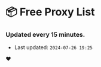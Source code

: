 # :package: Free Proxy List
### Updated every 15 minutes.

- Last updated: `2024-07-26 19:25`

:heart:
